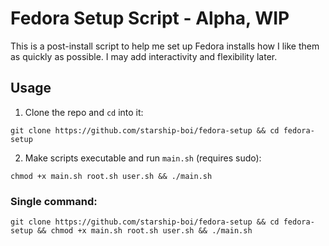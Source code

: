 # Fedora Setup Script - Alpha, WIP
This is a post-install script to help me set up Fedora installs how I like them as quickly as possible. I may add interactivity and flexibility later.

## Usage
1. Clone the repo and `cd` into it:
```
git clone https://github.com/starship-boi/fedora-setup && cd fedora-setup
```
2. Make scripts executable and run `main.sh` (requires sudo):
```
chmod +x main.sh root.sh user.sh && ./main.sh
```

### Single command:
```
git clone https://github.com/starship-boi/fedora-setup && cd fedora-setup && chmod +x main.sh root.sh user.sh && ./main.sh
```
